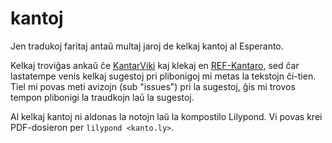 # kantoj

Jen tradukoj faritaj antaŭ multaj jaroj de kelkaj kantoj al Esperanto.

Kelkaj troviĝas ankaŭ ĉe [KantarViki](https://kantaro.ikso.net/) kaj klekaj en [REF-Kantaro](https://github.com/kantaranoj/kantaro),
sed ĉar lastatempe venis kelkaj sugestoj pri plibonigoj mi metas la tekstojn ĉi-tien. Tiel mi povas meti avizojn (sub "issues") pri la sugestoj, ĝis mi trovos tempon plibonigi la traudkojn laŭ la sugestoj.

Al kelkaj kantoj ni aldonas la notojn laŭ la kompostilo Lilypond. Vi povas krei PDF-dosieron per `lilypond <kanto.ly>`.

